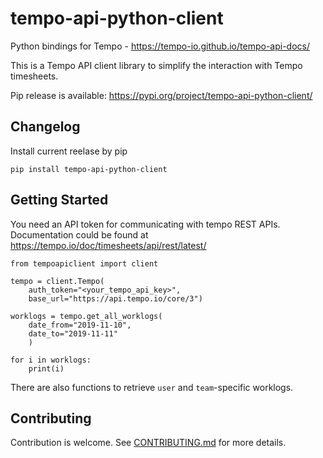 # tempo-api-python-client
Python bindings for Tempo - https://tempo-io.github.io/tempo-api-docs/

This is a Tempo API client library to simplify the interaction with Tempo timesheets.

Pip release is available: https://pypi.org/project/tempo-api-python-client/

## Changelog

Install current reelase by pip

```
pip install tempo-api-python-client
```


## Getting Started

You need an API token for communicating with tempo REST APIs. Documentation could be found at https://tempo.io/doc/timesheets/api/rest/latest/

```
from tempoapiclient import client

tempo = client.Tempo(
    auth_token="<your_tempo_api_key>",
    base_url="https://api.tempo.io/core/3")

worklogs = tempo.get_all_worklogs(
    date_from="2019-11-10",
    date_to="2019-11-11"
    )

for i in worklogs:
    print(i)
```

There are also functions to retrieve `user` and `team`-specific worklogs.


## Contributing

Contribution is welcome. See [CONTRIBUTING.md](CONTRIBUTING.md) for more details.
